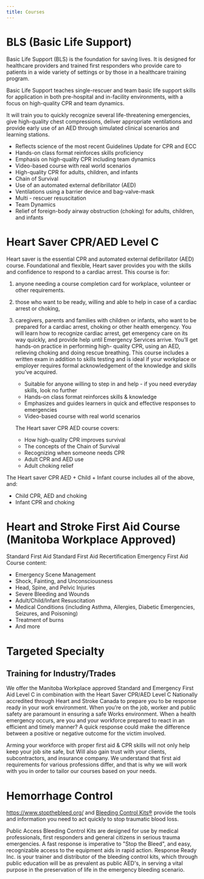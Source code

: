 ```yaml
---
title: Courses
---
```


# BLS (Basic Life Support)

Basic Life Support (BLS) is the foundation for saving lives. It is designed for healthcare providers
and trained first responders who provide care to patients in a wide variety of settings or by
those in a healthcare training program.

Basic Life Support teaches single-rescuer and team basic life support skills for application in
both pre-hospital and in-facility environments, with a focus on high-quality CPR and team
dynamics.

It will train you to quickly recognize several life-threatening emergencies, give high-quality
chest compressions, deliver appropriate ventilations and provide early use of an AED through
simulated clinical scenarios and learning stations.

- Reflects science of the most recent Guidelines Update for CPR and ECC
- Hands-on class format reinforces skills proficiency
- Emphasis on high-quality CPR including team dynamics
- Video-based course with real world scenarios
- High-quality CPR for adults, children, and infants
- Chain of Survival
- Use of an automated external defibrillator (AED)
- Ventilations using a barrier device and bag-valve-mask
- Multi - rescuer resuscitation
- Team Dynamics
- Relief of foreign-body airway obstruction (choking) for adults, children, and infants

# Heart Saver CPR/AED Level C

Heart saver is the essential CPR and automated external defibrillator (AED) course.
Foundational and flexible, Heart saver provides you with the skills and confidence to
respond to a cardiac arrest. This course is for:

1. anyone needing a course completion card for workplace, volunteer or other
   requirements.
2. those who want to be ready, willing and able to help in case of a cardiac arrest or
   choking,
3. caregivers, parents and families with children or infants, who want to be prepared for a
   cardiac arrest, choking or other health emergency.
   You will learn how to recognize cardiac arrest, get emergency care on its way quickly, and
   provide help until Emergency Services arrive. You’ll get hands-on practice in performing high-
   quality CPR, using an AED, relieving choking and doing rescue breathing.
   This course includes a written exam in addition to skills testing and is ideal if your workplace or
   employer requires formal acknowledgement of the knowledge and skills you’ve acquired.

   - Suitable for anyone willing to step in and help - if you need everyday skills, look no further
   - Hands-on class format reinforces skills & knowledge
   - Emphasizes and guides learners in quick and effective responses to emergencies
   - Video-based course with real world scenarios

   The Heart saver CPR AED course covers:

   - How high-quality CPR improves survival
   - The concepts of the Chain of Survival
   - Recognizing when someone needs CPR
   - Adult CPR and AED use
   - Adult choking relief

The Heart saver CPR AED + Child + Infant course includes all of the above, and:

- Child CPR, AED and choking
- Infant CPR and choking

# Heart and Stroke First Aid Course (Manitoba Workplace Approved)

Standard First Aid
Standard First Aid Recertification
Emergency First Aid
Course content:

- Emergency Scene Management
- Shock, Fainting, and Unconsciousness
- Head, Spine, and Pelvic Injuries
- Severe Bleeding and Wounds
- Adult/Child/Infant Resuscitation
- Medical Conditions (including Asthma, Allergies, Diabetic Emergencies, Seizures, and Poisoning)
- Treatment of burns
- And more

# Targeted Specialty

## Training for Industry/Trades

We offer the Manitoba Workplace approved Standard and Emergency First Aid Level C in
combination with the Heart Saver CPR/AED Level C Nationally accredited through Heart and
Stroke Canada to prepare you to be response ready in your work environment.
When you’re on the job, worker and public safety are paramount in ensuring a safe Works
environment.
When a health emergency occurs, are you and your workforce prepared to react in an efficient
and timely manner? A quick response could make the difference between a positive or
negative outcome for the victim involved.

Arming your workforce with proper first aid & CPR skills will not only help keep your job site
safe, but Will also gain trust with your clients, subcontractors, and insurance company. We
understand that first aid requirements for various professions differ, and that is why we will
work with you in order to tailor our courses based on your needs.

# Hemorrhage Control

https://www.stopthebleed.org/ and [Bleeding Control Kits®](https://deepwaterhappy.com/2019/04/11/finding-a-good-bleeding-control-kit-for-your-office-or-classroom/)
 provide the tools and information you need to act quickly to stop
traumatic blood loss.

Public Access Bleeding Control Kits are designed for use by medical professionals, first
responders and general citizens in serious trauma emergencies. A fast response is imperative to
"Stop the Bleed", and easy, recognizable access to the equipment aids in rapid action.
Response Ready Inc. is your trainer and distributor of the bleeding control kits, which through
public education will be as prevalent as public AED's, in serving a vital purpose in the
preservation of life in the emergency bleeding scenario.
